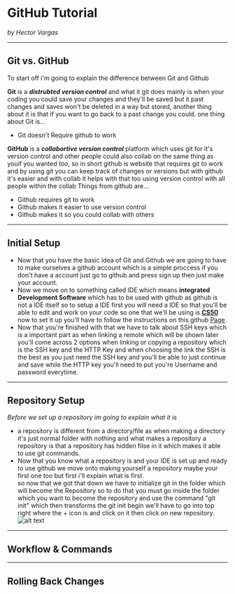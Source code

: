 # GitHub Tutorial

_by Hector Vargas_

---
## Git vs. GitHub
To start off i'm going to explain the difference between Git and Github  

**Git** is a _**distrubted version control**_ and what it git does mainly is when your coding you could save your changes and they'll be saved but it past changes and saves won't be deleted in a way but stored, another thing about it is that if you want to go back to a past change you could.
one thing about Git is...
- Git doesn't Require github to work

**GitHub** is a _**collabortive version control**_ platform which uses git for it's version control and other people could also collab on the same thing as youif you wanted too, so in short github is website that requires git to work and by using git you can keep track of changes or versions but with github it's easier and with collab it helps with that too using version control with all people within the collab
Things from github are...
- Github requires git to work
- Github makes it easier to use version control
- Github makes it so you could collab with others

---
## Initial Setup
- Now that you have the basic idea of Git and Github we are going to have to make ourselves a github account which is a simple proccess if you don't have a account just go to github and press sign up then just make your account.  
- Now we move on to something called IDE which means **integrated Development Software** which has to be used with github as github is not a IDE itself so to setup a IDE first you will need a IDE so that you'll be able to edit and work on your code so one that we'll be using is **[CS50](https://ide.cs50.io/)** now to set it up you'll have to follow the instructions on this github [Page](https://github.com/hstatsep/ide50).  
- Now that you're finished with that we have to talk about SSH keys which is a important part as when linking a remote which will be shown later you'll come across 2 options when linking or copying a repository which is the SSH key and the HTTP Key and when choosing the link the SSH is the best as you just need the SSH key and you'll be able to just continue and save while the HTTP key you'll need to put you're Username and password everytime.


---
## Repository Setup
*Before we set up a repository im going to explain what it is*
- a repository is different from a directory/file as when making a directory it's just normal folder with nothing and what makes a repository a repository is that a repository has hidden filse in it which makes it able to use git commands.
- Now that you know what a repository is and your IDE is set up and ready to use github we move onto making yourself a repository maybe your first one too but first  i'll explain what is first.  
so now that we got that down we have to initialize git in the folder which will become the Repository so to do that you must go inside the folder which you want to become the repository and use the command "git init" which then transforms the git init
begin we'll have to go into top right where the + icon is and click on it then click on new repository.  
![alt text](https://i.gyazo.com/b7e979aa7aafcfdf7b44cdee30490e87.png)  



---
## Workflow & Commands



---
## Rolling Back Changes